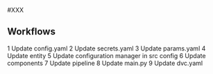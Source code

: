 #XXX

## Workflows

1 Update config.yaml
2 Update secrets.yaml
3 Update params.yaml
4 Update entity
5 Update configuration manager in src config
6 Update components
7 Update pipeline
8 Update main.py
9 Update dvc.yaml
